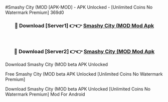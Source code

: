 #Smashy City (MOD [APK-MOD] - APK Unlocked - [Unlimited Coins No Watermark Premium] 369d0



<div align="center">

<h3>🔴 Download [Server1] 👉👉 <a href="https://momento.my/?title=Smashy_City_(MOD">Smashy City (MOD Mod Apk</a></h3><br>

<h3>🔴 Download [Server2] 👉👉 <a href="https://momento.my/?title=Smashy_City_(MOD">Smashy City (MOD Mod Apk</a></h3>
</div>



Download Smashy City (MOD beta APK Unlocked

Free Smashy City (MOD beta APK Unlocked [Unlimited Coins No Watermark Premium]

Download Smashy City (MOD beta APK Unlocked [Unlimited Coins No Watermark Premium] Mod For Android
